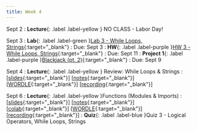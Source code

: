 ```yaml
---
title: Week 4
---
```


Sept 2
: **Lecture**{: .label .label-yellow } NO CLASS - Labor Day!

Sept 3
: **Lab**{: .label .label-green }[Lab 3 - While Loops, Strings](https://edstem.org/us/courses/61483/lessons/115404){:target="_blank"}
  : Due: Sept 3
: **HW**{: .label .label-purple }[HW 3 - While Loops, Strings](https://edstem.org/us/courses/61483/lessons/115341){:target="_blank"}
  : Due: Sept 11
: **Project 1**{: .label .label-purple }[Blackjack (pt. 2)](https://edstem.org/us/courses/61483/lessons/116426){:target="_blank"}
  : Due: Sept 9

Sept 4
: **Lecture**{: .label .label-yellow } Review: While Loops & Strings
  :  \[[slides](https://docs.google.com/presentation/d/1bKBPqWBG7GTXeiDnds7mgb4eEGsOq2xULHylkRgRCtk/edit?usp=sharing){:target="_blank"}\] \[[notes](https://docs.google.com/document/d/1_bKxLSDo4hIycIf-XrGGguRnoNXNP2t0SX0W5uj-p4A/edit?usp=sharing){:target="_blank"}\] \[[WORDLE](https://colab.research.google.com/drive/1LsFbdIBOgqjD2aXJy7ThC2cj-1ovnSLr?usp=sharing){:target="_blank"}\] \[[recording](https://youtu.be/Z0oi8JCgNqo){:target="_blank"}\]

Sept 6
: **Lecture**{: .label .label-yellow }Functions (Modules & Imports)
  : \[[slides](https://docs.google.com/presentation/d/1DlMqaVIrF6rhZWQ_7ku0jgI41um0iLqre7kga1y-WvU/edit?usp=sharing){:target="_blank"}\] \[[notes](https://docs.google.com/document/d/18HnlTs3VeyICexorlJMgZVO__dhFxSOp5oIUXxYKiZI/edit?usp=sharing){:target="_blank"}\] \[[colab](https://colab.research.google.com/drive/1y3_jINRk9IgtmwRWEgvdceeT1nJ3LnXJ?usp=sharing){:target="_blank"}\] \[[WORDLE](https://colab.research.google.com/drive/1LsFbdIBOgqjD2aXJy7ThC2cj-1ovnSLr?usp=sharing){:target="_blank"}\] \[[recording](https://youtu.be/w0bhtd3mn40){:target="_blank"}\]
: **Quiz**{: .label .label-blue }Quiz 3 - Logical Operators, While Loops, Strings